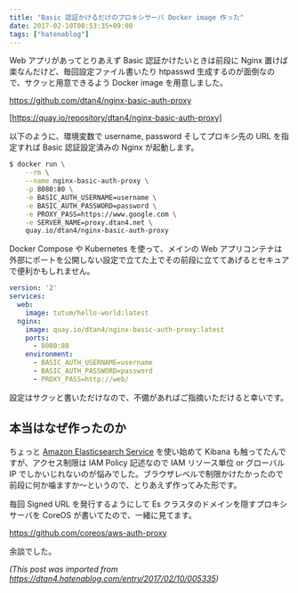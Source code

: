 ```yaml
---
title: "Basic 認証かけるだけのプロキシサーバ Docker image 作った"
date: 2017-02-10T00:53:35+09:00
tags: ["hatenablog"]
---
```


Web アプリがあってとりあえず Basic 認証かけたいときは前段に Nginx 置けば楽なんだけど、毎回設定ファイル書いたり htpasswd 生成するのが面倒なので、サクッと用意できるよう Docker image を用意しました。

https://github.com/dtan4/nginx-basic-auth-proxy



[https://quay.io/repository/dtan4/nginx-basic-auth-proxy]



以下のように、環境変数で username, password そしてプロキシ先の URL を指定すれば Basic 認証設定済みの Nginx が起動します。

```bash
$ docker run \
    --rm \
    --name nginx-basic-auth-proxy \
    -p 8080:80 \
    -e BASIC_AUTH_USERNAME=username \
    -e BASIC_AUTH_PASSWORD=password \
    -e PROXY_PASS=https://www.google.com \
    -e SERVER_NAME=proxy.dtan4.net \
    quay.io/dtan4/nginx-basic-auth-proxy
```

Docker Compose や Kubernetes を使って、メインの Web アプリコンテナは外部にポートを公開しない設定で立てた上でその前段に立ててあげるとセキュアで便利かもしれません。

```yaml
version: '2'
services:
  web:
    image: tutum/hello-world:latest
  nginx:
    image: quay.io/dtan4/nginx-basic-auth-proxy:latest
    ports:
      - 8080:80
    environment:
      - BASIC_AUTH_USERNAME=username
      - BASIC_AUTH_PASSWORD=password
      - PROXY_PASS=http://web/
```

設定はサクッと書いただけなので、不備があればご指摘いただけると幸いです。

## 本当はなぜ作ったのか

ちょっと [Amazon Elasticsearch Service](https://aws.amazon.com/jp/elasticsearch-service/) を使い始めて Kibana も触ってたんですが、アクセス制限は IAM Policy 記述なので IAM リソース単位 or グローバル IP でしかいじれないのが悩みでした。ブラウザレベルで制限かけたかったので前段に何か噛ますか〜というので、とりあえず作ってみた形です。

毎回 Signed URL を発行するようにして Es クラスタのドメインを隠すプロキシサーバを CoreOS が書いてたので、一緒に見てます。

https://github.com/coreos/aws-auth-proxy

余談でした。

*(This post was imported from https://dtan4.hatenablog.com/entry/2017/02/10/005335)*
